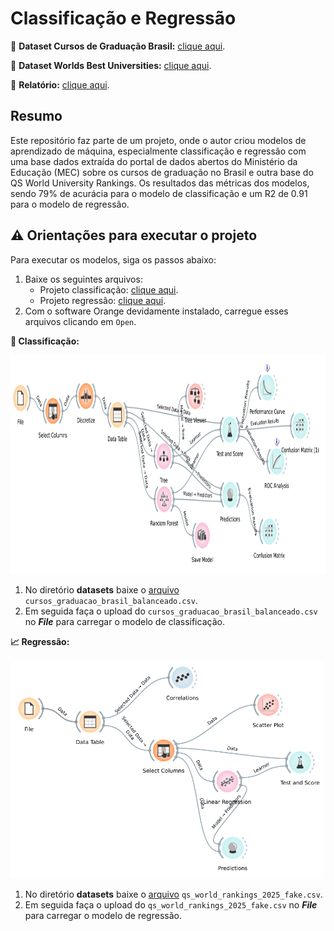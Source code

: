 # Classificação e Regressão

:game_die: **Dataset Cursos de Graduação Brasil:** [clique aqui](https://dadosabertos.mec.gov.br/indicadores-sobre-ensino-superior/item/183-cursos-de-graduacao-do-brasil).

:game_die: **Dataset Worlds Best Universities:** [clique aqui](
https://www.kaggle.com/datasets/darrylljk/worlds-best-universities-qs-rankings-2025).


:page_facing_up: **Relatório:** [clique aqui](/relatorio/Relatório.pdf).

## Resumo

Este repositório faz parte de um projeto, onde o autor criou modelos de aprendizado de máquina, especialmente classificação e regressão com uma base dados extraída do portal de dados abertos do Ministério da Educação (MEC) sobre os cursos de graduação no Brasil e outra base do QS World University Rankings. Os resultados das métricas dos modelos, sendo 79% de acurácia para o modelo de classificação e um R2 de 0.91 para o modelo de regressão.

## :warning: Orientações para executar o projeto

Para executar os modelos, siga os passos abaixo:

1. Baixe os seguintes arquivos:
    - Projeto classificação: [clique aqui](/classificacao_e_regressao/modelos/projeto_orange/classificacao.ows).
    - Projeto regressão: [clique aqui](/classificacao_e_regressao/modelos/projeto_orange/regressao.ows).
2. Com o software Orange devidamente instalado, carregue esses arquivos clicando em `Open`.

**:1234: Classificação:**

<img src="/classificacao_e_regressao/imgs/projeto_classificacao.png" alt="projeto_classificacao" width="825" height="350">

1. No diretório **datasets** baixe o [arquivo](/classificacao_e_regressao/datasets/cursos_graduacao_brasil_balanceado.csv) `cursos_graduacao_brasil_balanceado.csv`.
2. Em seguida faça o upload do `cursos_graduacao_brasil_balanceado.csv` no ***File*** para carregar o modelo de classificação.

**:chart_with_upwards_trend: Regressão:**

<img src="/classificacao_e_regressao/imgs/projeto_regressao.png" alt="projeto_regressao" width="500" height="350">

1. No diretório **datasets** baixe o [arquivo](/classificacao_e_regressao/datasets/qs_world_rankings_2025_fake.csv) `qs_world_rankings_2025_fake.csv`.
2. Em seguida faça o upload do `qs_world_rankings_2025_fake.csv` no ***File*** para carregar o modelo de regressão.
